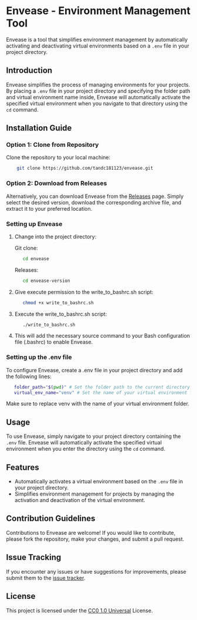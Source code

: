 # Envease - Environment Management Tool

Envease is a tool that simplifies environment management by automatically activating and deactivating virtual environments based on a `.env` file in your project directory.

## Introduction

Envease simplifies the process of managing environments for your projects. By placing a `.env` file in your project directory and specifying the folder path and virtual environment name inside, Envease will automatically activate the specified virtual environment when you navigate to that directory using the `cd` command.

## Installation Guide

### Option 1: Clone from Repository

Clone the repository to your local machine:

```bash
    git clone https://github.com/tandc181123/envease.git
```

### Option 2: Download from Releases

Alternatively, you can download Envease from the [Releases](https://github.com/tandc181123/envease/releases) page. Simply select the desired version, download the corresponding archive file, and extract it to your preferred location.

### Setting up Envease

1. Change into the project directory:

    Git clone:

    ```bash
       cd envease
    ```

    Releases:

    ```bash
       cd envease-version
    ```

2. Give execute permission to the write_to_bashrc.sh script:

    ```bash
       chmod +x write_to_bashrc.sh
    ```

3. Execute the write_to_bashrc.sh script:

    ```bash
       ./write_to_bashrc.sh
    ```

4. This will add the necessary source command to your Bash configuration file (.bashrc) to enable Envease.

### Setting up the .env file

To configure Envease, create a .env file in your project directory and add the following lines:

```bash
   folder_path="$(pwd)" # Set the folder path to the current directory
   virtual_env_name="venv" # Set the name of your virtual environment folder
```

Make sure to replace venv with the name of your virtual environment folder.

## Usage

To use Envease, simply navigate to your project directory containing the `.env` file. Envease will automatically activate the specified virtual environment when you enter the directory using the `cd` command.

## Features

-   Automatically activates a virtual environment based on the `.env` file in your project directory.
-   Simplifies environment management for projects by managing the activation and deactivation of the virtual environment.

## Contribution Guidelines

Contributions to Envease are welcome! If you would like to contribute, please fork the repository, make your changes, and submit a pull request.

## Issue Tracking

If you encounter any issues or have suggestions for improvements, please submit them to the [issue tracker](https://github.com/tandc181123/envease/issues).

## License

This project is licensed under the [CC0 1.0 Universal](https://creativecommons.org/publicdomain/zero/1.0/) License.
